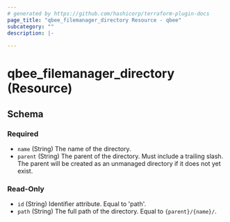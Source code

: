 ```yaml
---
# generated by https://github.com/hashicorp/terraform-plugin-docs
page_title: "qbee_filemanager_directory Resource - qbee"
subcategory: ""
description: |-
  
---
```


# qbee_filemanager_directory (Resource)





<!-- schema generated by tfplugindocs -->
## Schema

### Required

- `name` (String) The name of the directory.
- `parent` (String) The parent of the directory. Must include a trailing slash. The parent will be created as an unmanaged directory if it does not yet exist.

### Read-Only

- `id` (String) Identifier attribute. Equal to 'path'.
- `path` (String) The full path of the directory. Equal to `{parent}/{name}/`.


